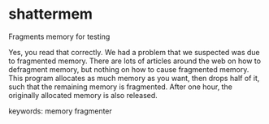 shattermem
==========

Fragments memory for testing


Yes, you read that correctly. We had a problem that we suspected was due to fragmented memory. There are lots of articles
around the web on how to defragment memory, but nothing on how to cause fragmented memory. This program allocates as much
memory as you want, then drops half of it, such that the remaining memory is fragmented. After one hour, the originally
allocated memory is also released.

keywords: memory fragmenter
